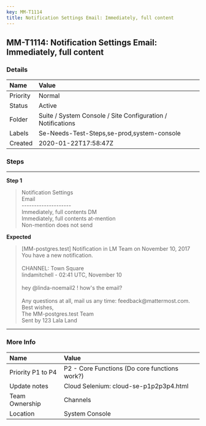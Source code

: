 ```yaml
---
key: MM-T1114
title: Notification Settings Email: Immediately, full content
---
```


## MM-T1114: Notification Settings Email: Immediately, full content

### Details

| Name     | Value                                                       |
| :------- | :---------------------------------------------------------- |
| Priority | Normal                                                      |
| Status   | Active                                                      |
| Folder   | Suite / System Console / Site Configuration / Notifications |
| Labels   | Se-Needs-Test-Steps,se-prod,system-console                  |
| Created  | 2020-01-22T17:58:47Z                                        |

### Steps

<hr/>

**Step 1**

> <article>Notification Settings<br />Email<br />--------------------<br />Immediately, full contents DM<br />Immediately, full contents at-mention<br />Non-mention does not send</article>

**Expected**

> <article>[MM-postgres.test] Notification in LM Team on November 10, 2017<br />You have a new notification.<br /><br />CHANNEL: Town Square<br />lindamitchell - 02:41 UTC, November 10<br /><br />hey @linda-noemail2 ! how's the email?<br /><br />Any questions at all, mail us any time: feedback@mattermost.com.<br />Best wishes,<br />The MM-postgres.test Team<br />Sent by 123 Lala Land</article>

<hr/>

### More Info

| Name              | Value                                         |
| :---------------- | :-------------------------------------------- |
| Priority P1 to P4 | P2 - Core Functions (Do core functions work?) |
| Update notes      | Cloud Selenium: cloud-se-p1p2p3p4.html        |
| Team Ownership    | Channels                                      |
| Location          | System Console                                |
